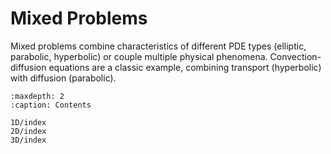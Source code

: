 # Mixed Problems

Mixed problems combine characteristics of different PDE types (elliptic, parabolic, hyperbolic) or couple multiple physical phenomena. Convection-diffusion equations are a classic example, combining transport (hyperbolic) with diffusion (parabolic).

```{toctree}
:maxdepth: 2
:caption: Contents

1D/index
2D/index
3D/index
``` 
